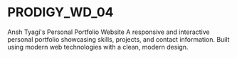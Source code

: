 # PRODIGY_WD_04
 Ansh Tyagi's Personal Portfolio Website A responsive and interactive personal portfolio showcasing skills, projects, and contact information. Built using modern web technologies with a clean, modern design.
